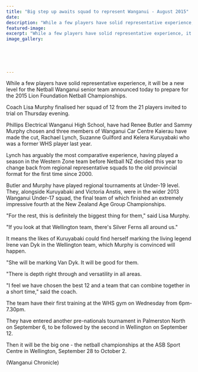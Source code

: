 ```yaml
---
title: "Big step up awaits squad to represent Wanganui - August 2015"
date: 
description: "While a few players have solid representative experience, it will be a new level for the Netball Wanganui senior team announced today to prepare for the 2015 Lion Foundation Netball Championships."
featured-image: 
excerpt: "While a few players have solid representative experience, it will be a new level for the Netball Wanganui senior team announced today to prepare for the 2015 Lion Foundation Netball Championships, Wanganui Chronicle article on 29/8/15..."
image_gallery:
	
	
	
	
	
---
```


<p>While a few players have solid representative experience, it will be a new level for the Netball Wanganui senior team announced today to prepare for the 2015 Lion Foundation Netball Championships.</p>
<p>Coach Lisa Murphy finalised her squad of 12 from the 21 players invited to trial on Thursday evening.</p>
<p><span>Phillips Electrical Wanganui High School, have had Renee Butler and Sammy Murphy chosen and t</span>hree members of Wanganui Car Centre Kaierau have made the cut, Rachael Lynch, Suzanne Guilford and Kelera Kuruyabaki who was a former WHS player last year.</p>
<p>Lynch has arguably the most comparative experience, having played a season in the Western Zone team before Netball NZ decided this year to change back from regional representative squads to the old provincial format for the first time since 2000.</p>
<p>Butler and Murphy have played regional tournaments at Under-19 level. They, alongside Kuruyabaki and Victoria Anstis, were in the wider 2013 Wanganui Under-17 squad, the final team of which finished an extremely impressive fourth at the New Zealand Age Group Championships.</p>
<p>"For the rest, this is definitely the biggest thing for them," said Lisa Murphy.</p>
<p>"If you look at that Wellington team, there's Silver Ferns all around us."</p>
<p>It means the likes of Kuruyabaki could find herself marking the living legend Irene van Dyk in the Wellington team, which Murphy is convinced will happen.</p>
<p>"She will be marking Van Dyk. It will be good for them.</p>
<p>"There is depth right through and versatility in all areas.</p>
<p>"I feel we have chosen the best 12 and a team that can combine together in a short time," said the coach.</p>
<p>The team have their first training at the WHS gym on Wednesday from 6pm-7.30pm.</p>
<p>They have entered another pre-nationals tournament in Palmerston North on September 6, to be followed by the second in Wellington on September 12.</p>
<p>Then it will be the big one - the netball championships at the ASB Sport Centre in Wellington, September 28 to October 2.</p>
<p>(Wanganui Chronicle)</p>


